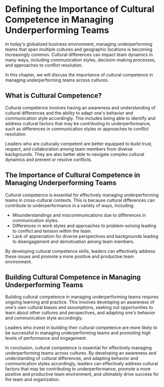 # Defining the Importance of Cultural Competence in Managing Underperforming Teams

In today's globalized business environment, managing underperforming teams that span multiple cultures and geographic locations is becoming increasingly common. Cultural differences can impact team dynamics in many ways, including communication styles, decision-making processes, and approaches to conflict resolution.

In this chapter, we will discuss the importance of cultural competence in managing underperforming teams across cultures.

What is Cultural Competence?
----------------------------

Cultural competence involves having an awareness and understanding of cultural differences and the ability to adapt one's behavior and communication style accordingly. This includes being able to identify and address cultural factors that may be contributing to underperformance, such as differences in communication styles or approaches to conflict resolution.

Leaders who are culturally competent are better equipped to build trust, respect, and collaboration among team members from diverse backgrounds. They are also better able to navigate complex cultural dynamics and prevent or resolve conflicts.

The Importance of Cultural Competence in Managing Underperforming Teams
-----------------------------------------------------------------------

Cultural competence is essential for effectively managing underperforming teams in cross-cultural contexts. This is because cultural differences can contribute to underperformance in a variety of ways, including:

* Misunderstandings and miscommunications due to differences in communication styles.
* Differences in work styles and approaches to problem-solving leading to conflict and tension within the team.
* Lack of appreciation for diverse perspectives and backgrounds leading to disengagement and demotivation among team members.

By developing cultural competence skills, leaders can effectively address these issues and promote a more positive and productive team environment.

Building Cultural Competence in Managing Underperforming Teams
--------------------------------------------------------------

Building cultural competence in managing underperforming teams requires ongoing learning and practice. This involves developing an awareness of one's own cultural biases and assumptions, seeking out opportunities to learn about other cultures and perspectives, and adapting one's behavior and communication style accordingly.

Leaders who invest in building their cultural competence are more likely to be successful in managing underperforming teams and promoting high levels of performance and engagement.

In conclusion, cultural competence is essential for effectively managing underperforming teams across cultures. By developing an awareness and understanding of cultural differences, and adapting behavior and communication styles accordingly, leaders can effectively address cultural factors that may be contributing to underperformance, promote a more positive and productive team environment, and ultimately drive success for the team and organization.
